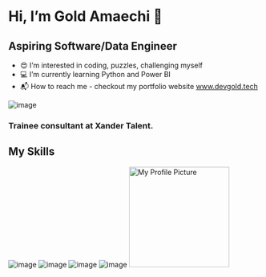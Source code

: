 # Hi, I’m Gold Amaechi 👋
## Aspiring Software/Data Engineer 
- 😍 I’m interested in coding, puzzles, challenging myself
- 💻 I’m currently learning Python and Power BI
- 📬 How to reach me - checkout my portfolio website www.devgold.tech

![image](https://github.com/gold-amaechi/gold-amaechi/assets/135975401/7076adaa-cc76-4970-a824-2d76c32eb54b)
### Trainee consultant at Xander Talent.

## My Skills
![image](https://github.com/gold-amaechi/gold-amaechi/assets/135975401/d5910991-9fcc-45fe-ae4c-2dd6dd043c7d) 
![image](https://github.com/gold-amaechi/gold-amaechi/assets/135975401/f1bf747a-3d08-4e5e-b537-545fbaafbd3a) 
![image](https://github.com/gold-amaechi/gold-amaechi/assets/135975401/6e0dcfff-73e8-465a-b32a-024a1dee8b52) 
![image](https://github.com/gold-amaechi/gold-amaechi/assets/135975401/5e41e843-c478-4415-bec5-dcdc3e5d27dc) 
<img src="https://example.com/my-image.jpg" width="200" height="200" alt="My Profile Picture">
<!---
gold-amaechi/gold-amaechi is a ✨ special ✨ repository because its `README.md` (this file) appears on your GitHub profile.
You can click the Preview link to take a look at your changes.
--->
